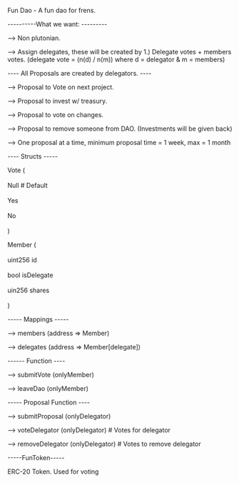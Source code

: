 Fun Dao - A fun dao for frens.


----------What we want: ---------

--> Non plutonian.

--> Assign delegates, these will be created by 1.) Delegate votes + members votes. 
(delegate vote = (n(d) / n(m)) where d = delegator & m = members)

----  All Proposals are created by delegators. ----

--> Proposal to Vote on next project.

--> Proposal to invest w/ treasury.

--> Proposal to vote on changes.

--> Proposal to remove someone from DAO. (Investments will be given back)

--> One proposal at a time, minimum proposal time = 1 week, max = 1 month

---- Structs -----

Vote ( <br></br> 
  Null # Default <br></br>
  Yes <br></br>
  No <br></br>
)

Member ( <br></br>
uint256 id <br></br>
bool isDelegate <br></br>
uin256 shares <br></br>
) 


----- Mappings -----

--> members (address => Member)

--> delegates (address => Member[delegate])



------ Function ----

--> submitVote (onlyMember)

--> leaveDao (onlyMember)

----- Proposal Function ----

--> submitProposal (onlyDelegator)

--> voteDelegator (onlyDelegator) # Votes for delegator

--> removeDelegator (onlyDelegator) # Votes to remove delegator


-----FunToken-----

ERC-20 Token. Used for voting
